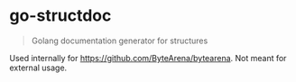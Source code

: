 # go-structdoc

> Golang documentation generator for structures

Used internally for https://github.com/ByteArena/bytearena. Not meant for external usage.
